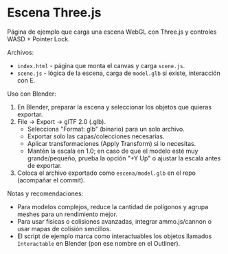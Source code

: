 Escena Three.js
================

Página de ejemplo que carga una escena WebGL con Three.js y controles WASD + Pointer Lock.

Archivos:
- `index.html` - página que monta el canvas y carga `scene.js`.
- `scene.js` - lógica de la escena, carga de `model.glb` si existe, interacción con E.

Uso con Blender:
1. En Blender, preparar la escena y seleccionar los objetos que quieras exportar.
2. File → Export → glTF 2.0 (.glb).
   - Selecciona "Format: glb" (binario) para un solo archivo.
   - Exportar solo las capas/colecciones necesarias.
   - Aplicar transformaciones (Apply Transform) si lo necesitas.
   - Mantén la escala en 1.0; en caso de que el modelo esté muy grande/pequeño, prueba la opción "+Y Up" o ajustar la escala antes de exportar.
3. Coloca el archivo exportado como `escena/model.glb` en el repo (acompañar el commit).

Notas y recomendaciones:
- Para modelos complejos, reduce la cantidad de polígonos y agrupa meshes para un rendimiento mejor.
- Para usar físicas o colisiones avanzadas, integrar ammo.js/cannon o usar mapas de colisión sencillos.
- El script de ejemplo marca como interactuables los objetos llamados `Interactable` en Blender (pon ese nombre en el Outliner).
